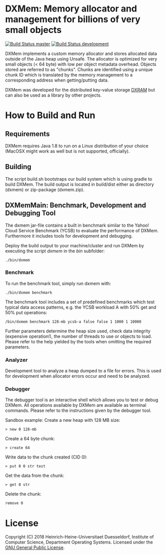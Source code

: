 # DXMem: Memory allocator and management for billions of very small objects

[![Build Status master](https://travis-ci.org/hhu-bsinfo/dxmem.svg?branch=master)](https://travis-ci.org/hhu-bsinfo/dxmem)
[![Build Status development](https://travis-ci.org/hhu-bsinfo/dxmem.svg?branch=development)](https://travis-ci.org/hhu-bsinfo/dxmem)

DXMem implements a custom memory allocator and stores allocated data outside of the Java heap using Unsafe. The
allocator is optimized for very small objects (< 64 byte) with low per object metadata overhead. Objects stored are
referred to as "chunks". Chunks are identified using a unique chunk ID which is translated by the memory management
to a corresponding address when getting/putting data.

DXMem was developed for the distributed key-value storage [DXRAM](https://github.com/hhu-bsinfo/dxram) but can also be
used as a library by other projects.

# How to Build and Run

## Requirements
DXMem requires Java 1.8 to run on a Linux distribution of your choice (MacOSX might work as well but is not supported,
officially).

## Building
The script build.sh bootstraps our build system which is using gradle to build DXMem. The build output is located in
build/dist either as directory (dxmem) or zip-package (dxmem.zip).

## DXMemMain: Benchmark, Development and Debugging Tool
The dxmem jar-file contains a built in benchmark similar to the Yahoo! Cloud Service Benchmark (YCSB) to evaluate the
performance of DXMem. Furthermore it includes tools for development and debugging.

Deploy the build output to your machine/cluster and run DXMem by executing the script *dxmem* in the *bin* subfolder:
```
./bin/dxmem
```

### Benchmark
To run the benchmark tool, simply run dxmem with:
```
./bin/dxmem benchmark
```

The benchmark tool includes a set of predefined benchmarks which test typical data access patterns, e.g. the YCSB
workload A with 50% get and 50% put operations:
```
/bin/dxmem benchmark 128-mb ycsb-a false false 1 1000 1 10000
```

Further parameters determine the heap size used, check data integrity (expensive operation!), the number of threads to
use or objects to load. Please refer to the help yielded by the tools when omitting the required parameters.

### Analyzer
Development tool to analyze a heap dumped to a file for errors. This is used for development when allocator errors
occur and need to be analyzed.

### Debugger
The debugger tool is an interactive shell which allows you to test or debug DXMem. All operations available by DXMem
are available as terminal commands. Please refer to the instructions given by the debugger tool.

Sandbox example:
Create a new heap with 128 MB size:
```
> new 0 128-mb
```

Create a 64 byte chunk:
```
> create 64
```

Write data to the chunk created (CID 0):
```
> put 0 0 str test
```

Get the data from the chunk:
```
> get 0 str
```

Delete the chunk:
```
remove 0
```

# License

Copyright (C) 2018 Heinrich-Heine-Universitaet Duesseldorf,
Institute of Computer Science, Department Operating Systems. 
Licensed under the [GNU General Public License](LICENSE.md).

